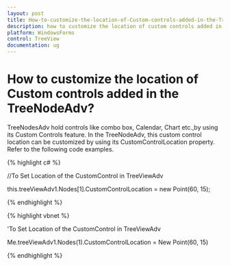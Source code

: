```yaml
---
layout: post
title: How-to-customize-the-location-of-Custom-controls-added-in-the-TreeNodeAdv | WindowsForms | Syncfusion
description: how to customize the location of custom controls added in the treenodeadv?
platform: WindowsForms
control: TreeView 
documentation: ug
---
```


# How to customize the location of Custom controls added in the TreeNodeAdv?

TreeNodesAdv hold controls like combo box, Calendar, Chart etc.,by using its Custom Controls feature. In the TreeNodeAdv, this custom control location can be customized by using its CustomControlLocation property. Refer to the following code examples.

{% highlight c# %}



//To Set Location of the CustomControl in TreeViewAdv

this.treeViewAdv1.Nodes[1].CustomControlLocation = new Point(60, 15);

{% endhighlight %}

{% highlight vbnet %}



'To Set Location of the CustomControl in TreeViewAdv

Me.treeViewAdv1.Nodes(1).CustomControlLocation = New Point(60, 15)

{% endhighlight %}

